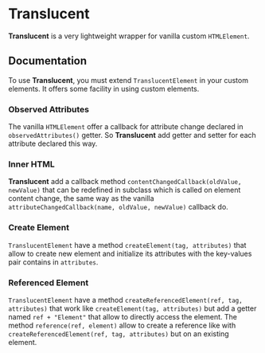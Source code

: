 # Translucent

**Translucent** is a very lightweight wrapper for vanilla custom `HTMLElement`.

## Documentation

To use **Translucent**, you must extend `TranslucentElement` in your custom elements.
It offers some facility in using custom elements.

### Observed Attributes

The vanilla `HTMLElement` offer a callback for attribute change declared in `observedAttributes()` getter. So **Translucent** add getter and setter for each attribute declared this way.

### Inner HTML

**Translucent** add a callback method `contentChangedCallback(oldValue, newValue)` that can be redefined in subclass which is called on element content change, the same way as the vanilla `attributeChangedCallback(name, oldValue, newValue)` callback do.

### Create Element

`TranslucentElement` have a method `createElement(tag, attributes)` that allow to create new element and initialize its attributes with the key-values pair contains in `attributes`.

### Referenced Element

`TranslucentElement` have a method `createReferencedElement(ref, tag, attributes)` that work like `createElement(tag, attributes)` but add a getter named `ref + "Element"` that allow to directly access the element.
The method `reference(ref, element)` allow to create a reference like with `createReferencedElement(ref, tag, attributes)` but on an existing element.
